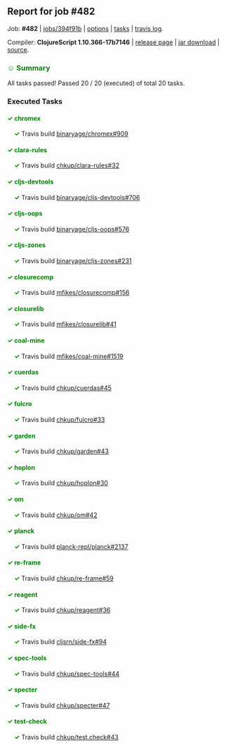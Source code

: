 ## Report for job #482

Job: **#482** | [jobs/394f91b](https://github.com/cljs-oss/canary/commit/394f91bb50b1873c103c00ff5839d6cafd875e1f) | [options](options.edn) | [tasks](tasks.edn) | [travis log](https://travis-ci.org/cljs-oss/canary/builds/404058283).

Compiler: **ClojureScript 1.10.366-17b7146** | [release page](https://github.com/cljs-oss/canary/releases/tag/r1.10.366-17b7146) | [jar download](https://github.com/cljs-oss/canary/releases/download/r1.10.366-17b7146/clojurescript-1.10.366-17b7146.jar) | [source](https://github.com/clojure/clojurescript/commit/17b71461ee6304e3696e397add1f4780525553fc).

### <b style='color:green'>☺ Summary</b>

All tasks passed! Passed 20 / 20 (executed) of total 20 tasks.

### Executed Tasks

#### <b style='color:green'>&#x2713; chromex</b>
&nbsp;&nbsp;&nbsp;&nbsp;<b style='color:green'>&#x2713;</b> Travis build [binaryage/chromex#909](https://travis-ci.org/binaryage/chromex/builds/404058859)<br>

#### <b style='color:green'>&#x2713; clara-rules</b>
&nbsp;&nbsp;&nbsp;&nbsp;<b style='color:green'>&#x2713;</b> Travis build [chkup/clara-rules#32](https://travis-ci.org/chkup/clara-rules/builds/404058861)<br>

#### <b style='color:green'>&#x2713; cljs-devtools</b>
&nbsp;&nbsp;&nbsp;&nbsp;<b style='color:green'>&#x2713;</b> Travis build [binaryage/cljs-devtools#706](https://travis-ci.org/binaryage/cljs-devtools/builds/404058865)<br>

#### <b style='color:green'>&#x2713; cljs-oops</b>
&nbsp;&nbsp;&nbsp;&nbsp;<b style='color:green'>&#x2713;</b> Travis build [binaryage/cljs-oops#576](https://travis-ci.org/binaryage/cljs-oops/builds/404058867)<br>

#### <b style='color:green'>&#x2713; cljs-zones</b>
&nbsp;&nbsp;&nbsp;&nbsp;<b style='color:green'>&#x2713;</b> Travis build [binaryage/cljs-zones#231](https://travis-ci.org/binaryage/cljs-zones/builds/404058869)<br>

#### <b style='color:green'>&#x2713; closurecomp</b>
&nbsp;&nbsp;&nbsp;&nbsp;<b style='color:green'>&#x2713;</b> Travis build [mfikes/closurecomp#156](https://travis-ci.org/mfikes/closurecomp/builds/404058873)<br>

#### <b style='color:green'>&#x2713; closurelib</b>
&nbsp;&nbsp;&nbsp;&nbsp;<b style='color:green'>&#x2713;</b> Travis build [mfikes/closurelib#41](https://travis-ci.org/mfikes/closurelib/builds/404058875)<br>

#### <b style='color:green'>&#x2713; coal-mine</b>
&nbsp;&nbsp;&nbsp;&nbsp;<b style='color:green'>&#x2713;</b> Travis build [mfikes/coal-mine#1519](https://travis-ci.org/mfikes/coal-mine/builds/404058881)<br>

#### <b style='color:green'>&#x2713; cuerdas</b>
&nbsp;&nbsp;&nbsp;&nbsp;<b style='color:green'>&#x2713;</b> Travis build [chkup/cuerdas#45](https://travis-ci.org/chkup/cuerdas/builds/404058887)<br>

#### <b style='color:green'>&#x2713; fulcro</b>
&nbsp;&nbsp;&nbsp;&nbsp;<b style='color:green'>&#x2713;</b> Travis build [chkup/fulcro#33](https://travis-ci.org/chkup/fulcro/builds/404058889)<br>

#### <b style='color:green'>&#x2713; garden</b>
&nbsp;&nbsp;&nbsp;&nbsp;<b style='color:green'>&#x2713;</b> Travis build [chkup/garden#43](https://travis-ci.org/chkup/garden/builds/404058891)<br>

#### <b style='color:green'>&#x2713; hoplon</b>
&nbsp;&nbsp;&nbsp;&nbsp;<b style='color:green'>&#x2713;</b> Travis build [chkup/hoplon#30](https://travis-ci.org/chkup/hoplon/builds/404058896)<br>

#### <b style='color:green'>&#x2713; om</b>
&nbsp;&nbsp;&nbsp;&nbsp;<b style='color:green'>&#x2713;</b> Travis build [chkup/om#42](https://travis-ci.org/chkup/om/builds/404058902)<br>

#### <b style='color:green'>&#x2713; planck</b>
&nbsp;&nbsp;&nbsp;&nbsp;<b style='color:green'>&#x2713;</b> Travis build [planck-repl/planck#2137](https://travis-ci.org/planck-repl/planck/builds/404058910)<br>

#### <b style='color:green'>&#x2713; re-frame</b>
&nbsp;&nbsp;&nbsp;&nbsp;<b style='color:green'>&#x2713;</b> Travis build [chkup/re-frame#59](https://travis-ci.org/chkup/re-frame/builds/404058914)<br>

#### <b style='color:green'>&#x2713; reagent</b>
&nbsp;&nbsp;&nbsp;&nbsp;<b style='color:green'>&#x2713;</b> Travis build [chkup/reagent#36](https://travis-ci.org/chkup/reagent/builds/404058922)<br>

#### <b style='color:green'>&#x2713; side-fx</b>
&nbsp;&nbsp;&nbsp;&nbsp;<b style='color:green'>&#x2713;</b> Travis build [cljsrn/side-fx#94](https://travis-ci.org/cljsrn/side-fx/builds/404058931)<br>

#### <b style='color:green'>&#x2713; spec-tools</b>
&nbsp;&nbsp;&nbsp;&nbsp;<b style='color:green'>&#x2713;</b> Travis build [chkup/spec-tools#44](https://travis-ci.org/chkup/spec-tools/builds/404058926)<br>

#### <b style='color:green'>&#x2713; specter</b>
&nbsp;&nbsp;&nbsp;&nbsp;<b style='color:green'>&#x2713;</b> Travis build [chkup/specter#47](https://travis-ci.org/chkup/specter/builds/404058939)<br>

#### <b style='color:green'>&#x2713; test-check</b>
&nbsp;&nbsp;&nbsp;&nbsp;<b style='color:green'>&#x2713;</b> Travis build [chkup/test.check#43](https://travis-ci.org/chkup/test.check/builds/404058937)<br>